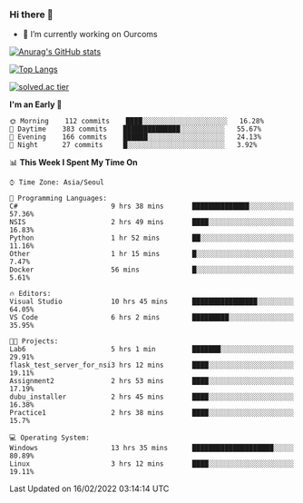 ### Hi there 👋

- 🔭 I’m currently working on Ourcoms

<!--
**Rhange/Rhange** is a ✨ _special_ ✨ repository because its `README.md` (this file) appears on your GitHub profile.

Here are some ideas to get you started:

- 🌱 I’m currently learning ...
- 👯 I’m looking to collaborate on ...
- 🤔 I’m looking for help with ...
- 💬 Ask me about ...
- 📫 How to reach me: ...
- 😄 Pronouns: ...
- ⚡ Fun fact: ...
-->

[![Anurag's GitHub stats](https://github-readme-stats.vercel.app/api?username=rhange&show_icons=true&theme=gruvbox)](https://github.com/anuraghazra/github-readme-stats)

[![Top Langs](https://github-readme-stats.vercel.app/api/top-langs/?username=rhange&layout=compact&theme=gruvbox)](https://github.com/anuraghazra/github-readme-stats)

[![solved.ac tier](http://mazassumnida.wtf/api/generate_badge?boj=rhange0511)](https://solved.ac/rhange0511)

  <!--START_SECTION:waka-->
**I'm an Early 🐤** 

```text
🌞 Morning    112 commits    ████░░░░░░░░░░░░░░░░░░░░░   16.28% 
🌆 Daytime    383 commits    ██████████████░░░░░░░░░░░   55.67% 
🌃 Evening    166 commits    ██████░░░░░░░░░░░░░░░░░░░   24.13% 
🌙 Night      27 commits     █░░░░░░░░░░░░░░░░░░░░░░░░   3.92%

```


📊 **This Week I Spent My Time On** 

```text
⌚︎ Time Zone: Asia/Seoul

💬 Programming Languages: 
C#                       9 hrs 38 mins       ██████████████░░░░░░░░░░░   57.36% 
NSIS                     2 hrs 49 mins       ████░░░░░░░░░░░░░░░░░░░░░   16.83% 
Python                   1 hr 52 mins        ██░░░░░░░░░░░░░░░░░░░░░░░   11.16% 
Other                    1 hr 15 mins        █░░░░░░░░░░░░░░░░░░░░░░░░   7.47% 
Docker                   56 mins             █░░░░░░░░░░░░░░░░░░░░░░░░   5.61%

🔥 Editors: 
Visual Studio            10 hrs 45 mins      ████████████████░░░░░░░░░   64.05% 
VS Code                  6 hrs 2 mins        █████████░░░░░░░░░░░░░░░░   35.95%

🐱‍💻 Projects: 
Lab6                     5 hrs 1 min         ███████░░░░░░░░░░░░░░░░░░   29.91% 
flask_test_server_for_nsi3 hrs 12 mins       ████░░░░░░░░░░░░░░░░░░░░░   19.11% 
Assignment2              2 hrs 53 mins       ████░░░░░░░░░░░░░░░░░░░░░   17.19% 
dubu_installer           2 hrs 45 mins       ████░░░░░░░░░░░░░░░░░░░░░   16.38% 
Practice1                2 hrs 38 mins       ████░░░░░░░░░░░░░░░░░░░░░   15.7%

💻 Operating System: 
Windows                  13 hrs 35 mins      ████████████████████░░░░░   80.89% 
Linux                    3 hrs 12 mins       ████░░░░░░░░░░░░░░░░░░░░░   19.11%

```


 Last Updated on 16/02/2022 03:14:14 UTC
<!--END_SECTION:waka-->
